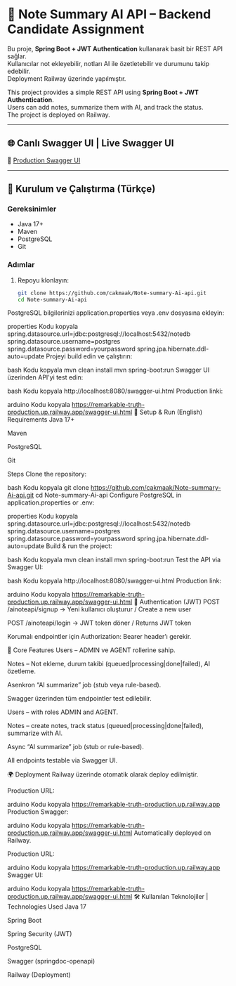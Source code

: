 # 📝 Note Summary AI API – Backend Candidate Assignment

Bu proje, **Spring Boot + JWT Authentication** kullanarak basit bir REST API sağlar.  
Kullanıcılar not ekleyebilir, notları AI ile özetletebilir ve durumunu takip edebilir.  
Deployment Railway üzerinde yapılmıştır.

This project provides a simple REST API using **Spring Boot + JWT Authentication**.  
Users can add notes, summarize them with AI, and track the status.  
The project is deployed on Railway.

---

## 🌐 Canlı Swagger UI | Live Swagger UI

🔗 [Production Swagger UI](https://remarkable-truth-production.up.railway.app/swagger-ui.html)

---

## 🚀 Kurulum ve Çalıştırma (Türkçe)

### Gereksinimler
- Java 17+
- Maven
- PostgreSQL
- Git

### Adımlar
1. Repoyu klonlayın:
   ```bash
   git clone https://github.com/cakmaak/Note-summary-Ai-api.git
   cd Note-summary-Ai-api
PostgreSQL bilgilerinizi application.properties veya .env dosyasına ekleyin:

properties
Kodu kopyala
spring.datasource.url=jdbc:postgresql://localhost:5432/notedb
spring.datasource.username=postgres
spring.datasource.password=yourpassword
spring.jpa.hibernate.ddl-auto=update
Projeyi build edin ve çalıştırın:

bash
Kodu kopyala
mvn clean install
mvn spring-boot:run
Swagger UI üzerinden API’yi test edin:

bash
Kodu kopyala
http://localhost:8080/swagger-ui.html
Production linki:

arduino
Kodu kopyala
https://remarkable-truth-production.up.railway.app/swagger-ui.html
🚀 Setup & Run (English)
Requirements
Java 17+

Maven

PostgreSQL

Git

Steps
Clone the repository:

bash
Kodu kopyala
git clone https://github.com/cakmaak/Note-summary-Ai-api.git
cd Note-summary-Ai-api
Configure PostgreSQL in application.properties or .env:

properties
Kodu kopyala
spring.datasource.url=jdbc:postgresql://localhost:5432/notedb
spring.datasource.username=postgres
spring.datasource.password=yourpassword
spring.jpa.hibernate.ddl-auto=update
Build & run the project:

bash
Kodu kopyala
mvn clean install
mvn spring-boot:run
Test the API via Swagger UI:

bash
Kodu kopyala
http://localhost:8080/swagger-ui.html
Production link:

arduino
Kodu kopyala
https://remarkable-truth-production.up.railway.app/swagger-ui.html
🔑 Authentication (JWT)
POST /ainoteapi/signup → Yeni kullanıcı oluşturur / Create a new user

POST /ainoteapi/login → JWT token döner / Returns JWT token

Korumalı endpointler için Authorization: Bearer <token> header’ı gerekir.

📝 Core Features
Users – ADMIN ve AGENT rollerine sahip.

Notes – Not ekleme, durum takibi (queued|processing|done|failed), AI özetleme.

Asenkron “AI summarize” job (stub veya rule-based).

Swagger üzerinden tüm endpointler test edilebilir.

Users – with roles ADMIN and AGENT.

Notes – create notes, track status (queued|processing|done|failed), summarize with AI.

Async “AI summarize” job (stub or rule-based).

All endpoints testable via Swagger UI.

🌍 Deployment
Railway üzerinde otomatik olarak deploy edilmiştir.

Production URL:

arduino
Kodu kopyala
https://remarkable-truth-production.up.railway.app
Production Swagger:

arduino
Kodu kopyala
https://remarkable-truth-production.up.railway.app/swagger-ui.html
Automatically deployed on Railway.

Production URL:

arduino
Kodu kopyala
https://remarkable-truth-production.up.railway.app
Swagger UI:

arduino
Kodu kopyala
https://remarkable-truth-production.up.railway.app/swagger-ui.html
🛠 Kullanılan Teknolojiler | Technologies Used
Java 17

Spring Boot

Spring Security (JWT)

PostgreSQL

Swagger (springdoc-openapi)

Railway (Deployment)

